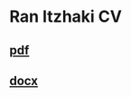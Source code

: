 # Ran Itzhaki CV

## [pdf](https://zamboney.github.io/CV/Ran%20Itzhaki%20CV.pdf)


## [docx](https://zamboney.github.io/CV/Ran%20Itzhaki%20CV.docx)

